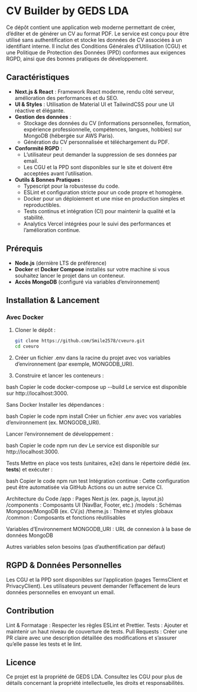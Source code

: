 # CV Builder by GEDS LDA

Ce dépôt contient une application web moderne permettant de créer, d’éditer et de générer un CV au format PDF. Le service est conçu pour être utilisé sans authentification et stocke les données de CV associées à un identifiant interne. Il inclut des Conditions Générales d’Utilisation (CGU) et une Politique de Protection des Données (PPD) conformes aux exigences RGPD, ainsi que des bonnes pratiques de développement.

## Caractéristiques

- **Next.js & React** : Framework React moderne, rendu côté serveur, amélioration des performances et du SEO.
- **UI & Styles** : Utilisation de Material UI et TailwindCSS pour une UI réactive et élégante.
- **Gestion des données** : 
  - Stockage des données du CV (informations personnelles, formation, expérience professionnelle, compétences, langues, hobbies) sur MongoDB (hébergée sur AWS Paris).
  - Génération du CV personnalisée et téléchargement du PDF.
- **Conformité RGPD** :
  - L’utilisateur peut demander la suppression de ses données par email.
  - Les CGU et la PPD sont disponibles sur le site et doivent être acceptées avant l’utilisation.
- **Outils & Bonnes Pratiques** :
  - Typescript pour la robustesse du code.
  - ESLint et configuration stricte pour un code propre et homogène.
  - Docker pour un déploiement et une mise en production simples et reproductibles.
  - Tests continus et intégration (CI) pour maintenir la qualité et la stabilité.
  - Analytics Vercel intégrées pour le suivi des performances et l’amélioration continue.

## Prérequis

- **Node.js** (dernière LTS de préférence)
- **Docker** et **Docker Compose** installés sur votre machine si vous souhaitez lancer le projet dans un conteneur.
- **Accès MongoDB** (configuré via variables d’environnement)

## Installation & Lancement

### Avec Docker

1. Cloner le dépôt :
   ```bash
   git clone https://github.com/Smile2578/cveuro.git
   cd cveuro
2. Créer un fichier .env dans la racine du projet avec vos variables d’environnement (par exemple, MONGODB_URI).

3. Construire et lancer les conteneurs :

bash
Copier le code
docker-compose up --build
Le service est disponible sur http://localhost:3000.

Sans Docker
Installer les dépendances :

bash
Copier le code
npm install
Créer un fichier .env avec vos variables d’environnement (ex. MONGODB_URI).

Lancer l’environnement de développement :

bash
Copier le code
npm run dev
Le service est disponible sur http://localhost:3000.

Tests
Mettre en place vos tests (unitaires, e2e) dans le répertoire dédié (ex. __tests__) et exécuter :

bash
Copier le code
npm run test
Intégration continue : Cette configuration peut être automatisée via GitHub Actions ou un autre service CI.

Architecture du Code
/app : Pages Next.js (ex. page.js, layout.js)
/components : Composants UI (NavBar, Footer, etc.)
/models : Schémas Mongoose/MongoDB (ex. CV.js)
/theme.js : Thème et styles globaux
/common : Composants et fonctions réutilisables

Variables d’Environnement
MONGODB_URI : URL de connexion à la base de données MongoDB

Autres variables selon besoins (pas d’authentification par défaut)

## RGPD & Données Personnelles
Les CGU et la PPD sont disponibles sur l’application (pages TermsClient et PrivacyClient).
Les utilisateurs peuvent demander l’effacement de leurs données personnelles en envoyant un email.

## Contribution
Lint & Formatage : Respecter les règles ESLint et Prettier.
Tests : Ajouter et maintenir un haut niveau de couverture de tests.
Pull Requests : Créer une PR claire avec une description détaillée des modifications et s’assurer qu’elle passe les tests et le lint.

## Licence
Ce projet est la propriété de GEDS LDA. Consultez les CGU pour plus de détails concernant la propriété intellectuelle, les droits et responsabilités.
